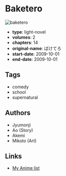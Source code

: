 # Baketero

![baketero](https://cdn.myanimelist.net/images/manga/2/158654.jpg)

-   **type**: light-novel
-   **volumes**: 2
-   **chapters**: 14
-   **original-name**: ばけてろ
-   **start-date**: 2009-10-01
-   **end-date**: 2009-10-01

## Tags

-   comedy
-   school
-   supernatural

## Authors

-   Jyumonji
-   Ao (Story)
-   Akemi
-   Mikoto (Art)

## Links

-   [My Anime list](https://myanimelist.net/manga/66651/Baketero)
